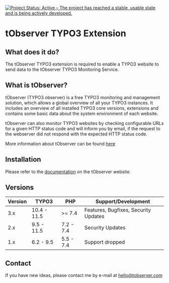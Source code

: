 [![Project Status: Active – The project has reached a stable, usable state and is being actively developed.](https://www.repostatus.org/badges/latest/active.svg)](https://www.repostatus.org/#active)

tObserver TYPO3 Extension
=========================

## What does it do?

The tObserver TYPO3 extension is required to enable a TYPO3 website to send data to the
tObserver TYPO3 Monitoring Service. 

## What is tObserver?

tObserver (TYPO3 observer) is a free TYPO3 monitoring and management solution, which allows a 
global overview of all your TYPO3 instances. It includes an overview of all installed TYPO3 
core versions, extensions and contains some basic data about the system environment of each
website.

tObserver can also monitor TYPO3 websites by checking configurable URLs for a given HTTP status 
code and will inform you by email, if the request to the webserver did not respond with the
expected HTTP status code. 

More information about tObserver can be found [here](https://www.tobserver.com/about "About tObserver")  

## Installation

Please refer to the [documentation](https://www.tobserver.com/documentation#typo3-instance-setup "tObserver TYPO3 Extension setup") on the tObserver website.

## Versions

| Version             | TYPO3       | PHP       | Support/Development                     |
| ------------------- | ----------- | ----------|---------------------------------------- |
| 3.x                 | 10.4 - 11.5 | >= 7.4    | Features, Bugfixes, Security Updates    |
| 2.x                 |  9.5 - 11.5 | 7.2 - 7.4 | Security Updates                        |
| 1.x                 |  6.2 - 9.5  | 5.5 - 7.4 | Support dropped                         |

## Contact

If you have new ideas, please contact me by e-mail at [hello@tobserver.com](mailto:hello@tobserver.com)
